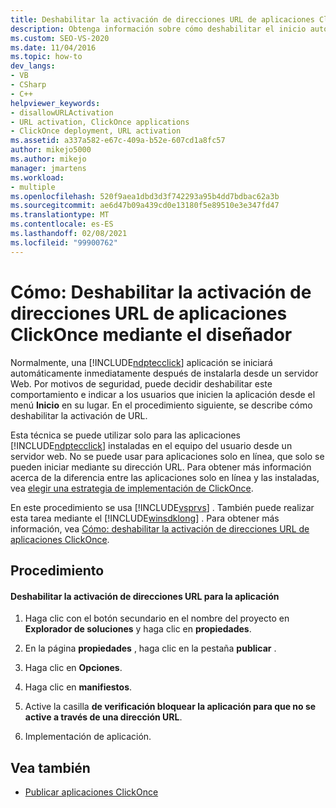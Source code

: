 ```yaml
---
title: Deshabilitar la activación de direcciones URL de aplicaciones ClickOnce mediante el diseñador
description: Obtenga información sobre cómo deshabilitar el inicio automático al instalar para una aplicación ClickOnce con Visual Studio, de modo que los usuarios deben iniciar la aplicación desde el menú Inicio.
ms.custom: SEO-VS-2020
ms.date: 11/04/2016
ms.topic: how-to
dev_langs:
- VB
- CSharp
- C++
helpviewer_keywords:
- disallowURLActivation
- URL activation, ClickOnce applications
- ClickOnce deployment, URL activation
ms.assetid: a337a582-e67c-409a-b52e-607cd1a8fc57
author: mikejo5000
ms.author: mikejo
manager: jmartens
ms.workload:
- multiple
ms.openlocfilehash: 520f9aea1dbd3d3f742293a95b4dd7bdbac62a3b
ms.sourcegitcommit: ae6d47b09a439cd0e13180f5e89510e3e347fd47
ms.translationtype: MT
ms.contentlocale: es-ES
ms.lasthandoff: 02/08/2021
ms.locfileid: "99900762"
---
```

# <a name="how-to-disable-url-activation-of-clickonce-applications-by-using-the-designer"></a>Cómo: Deshabilitar la activación de direcciones URL de aplicaciones ClickOnce mediante el diseñador
Normalmente, una [!INCLUDE[ndptecclick](../deployment/includes/ndptecclick_md.md)] aplicación se iniciará automáticamente inmediatamente después de instalarla desde un servidor Web. Por motivos de seguridad, puede decidir deshabilitar este comportamiento e indicar a los usuarios que inicien la aplicación desde el menú **Inicio** en su lugar. En el procedimiento siguiente, se describe cómo deshabilitar la activación de URL.

 Esta técnica se puede utilizar solo para las aplicaciones [!INCLUDE[ndptecclick](../deployment/includes/ndptecclick_md.md)] instaladas en el equipo del usuario desde un servidor web. No se puede usar para aplicaciones solo en línea, que solo se pueden iniciar mediante su dirección URL. Para obtener más información acerca de la diferencia entre las aplicaciones solo en línea y las instaladas, vea [elegir una estrategia de implementación de ClickOnce](../deployment/choosing-a-clickonce-deployment-strategy.md).

 En este procedimiento se usa [!INCLUDE[vsprvs](../code-quality/includes/vsprvs_md.md)] . También puede realizar esta tarea mediante el [!INCLUDE[winsdklong](../deployment/includes/winsdklong_md.md)] . Para obtener más información, vea [Cómo: deshabilitar la activación de direcciones URL de aplicaciones ClickOnce](../deployment/how-to-disable-url-activation-of-clickonce-applications.md).

## <a name="procedure"></a>Procedimiento

#### <a name="to-disable-url-activation-for-your-application"></a>Deshabilitar la activación de direcciones URL para la aplicación

1. Haga clic con el botón secundario en el nombre del proyecto en **Explorador de soluciones** y haga clic en **propiedades**.

2. En la página **propiedades** , haga clic en la pestaña **publicar** .

3. Haga clic en **Opciones**.

4. Haga clic en **manifiestos**.

5. Active la casilla **de verificación bloquear la aplicación para que no se active a través de una dirección URL**.

6. Implementación de aplicación.

## <a name="see-also"></a>Vea también
- [Publicar aplicaciones ClickOnce](../deployment/publishing-clickonce-applications.md)